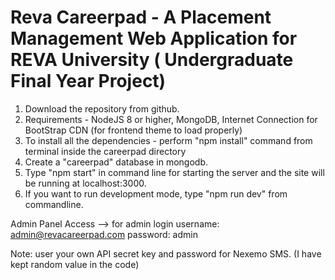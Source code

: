 # Reva Careerpad - A Placement Management Web Application for REVA University ( Undergraduate Final Year Project)
1. Download the repository from github.
2. Requirements - NodeJS 8 or higher, MongoDB, Internet Connection for BootStrap CDN (for frontend theme to load properly)
3. To install all the dependencies -
	perform "npm install" command from terminal inside the careerpad directory
4. Create a "careerpad" database in mongodb.
5. Type "npm start" in command line for starting the server and the site will be running at localhost:3000.
6. If you want to run development mode, type "npm run dev" from commandline.

Admin Panel Access
 --> for admin login username: admin@revacareerpad.com password: admin  

Note: user your own API secret key and password for Nexemo SMS. (I have kept random value in the code)
